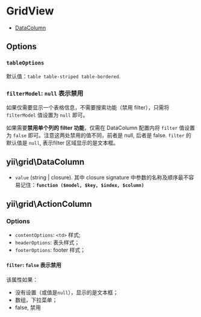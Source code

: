 # GridView

- [DataColumn](gridview-actioncolumn.md)

## Options

### `tableOptions`

默认值：`table table-striped table-bordered`.

### `filterModel`: `null` 表示禁用

如果仅需要显示一个表格信息，不需要搜索功能（禁用 filter），只需将 `filterModel` 值设置为 `null` 即可。

如果需要**禁用单个列的 filter 功能**，仅需在 DataColumn 配置内将 `filter` 值设置为 `false` 即可。注意这两处禁用的值不同，前者是 null, 后者是 false. `filter` 的默认值是 `null`, 表示filter 区域显示的是文本框。

## yii\grid\DataColumn

- `value` (string | closure). 其中 closure signature 中参数的名称及顺序最不容易记住：**`function ($model, $key, $index, $column)`**

## yii\grid\ActionColumn

### Options

- `contentOptions`: `<td>` 样式;
- `headerOptions`: 表头样式；
- `footerOptions`: footer 样式；

#### `filter`: `false` 表示禁用

该属性如果：

- 没有设置（或值是`null`），显示的是文本框；
- 数组，下拉菜单；
- false, 禁用
